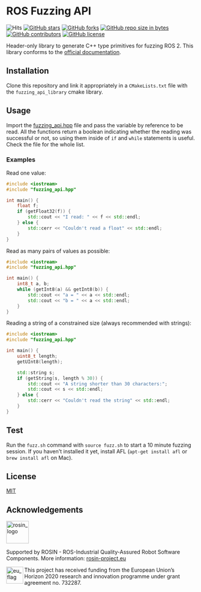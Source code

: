 # ROS Fuzzing API

![Hits](https://visitor-badge.glitch.me/badge?page_id=jnxf._ros_fuzzing_api)
[![GitHub stars](https://img.shields.io/github/stars/JnxF/ros_fuzzing_api.svg)](https://GitHub.com/JnxF/ros_fuzzing_api/stargazers/)
[![GitHub forks](https://img.shields.io/github/forks/JnxF/ros_fuzzing_api.svg)](https://GitHub.com/JnxF/ros_fuzzing_api/network/)
[![GitHub repo size in bytes](https://img.shields.io/github/repo-size/JnxF/ros_fuzzing_api.svg)](https://github.com/JnxF/ros_fuzzing_api)
[![GitHub contributors](https://img.shields.io/github/contributors/JnxF/ros_fuzzing_api.svg)](https://GitHub.com/JnxF/ros_fuzzing_api/graphs/contributors/)
[![GitHub license](http://img.shields.io/github/license/JnxF/ros_fuzzing_api.svg)](https://github.com/JnxF/ros_fuzzing_api/blob/master/LICENSE)

Header-only library to generate C++ type primitives for fuzzing ROS 2. This library conforms to the [official documentation](https://design.ros2.org/articles/generated_interfaces_cpp.html#mapping-of-primitive-types).

## Installation

Clone this repository and link it appropriately in a `CMakeLists.txt` file with the `fuzzing_api_library` cmake library.

## Usage

Import the [fuzzing_api.hpp](src/fuzzing_api.hpp) file and pass the variable by reference to be read. All the functions return a boolean indicating whether the reading was successful or not, so using them inside of `if` and `while` statements is useful. Check the file for the whole list.

### Examples

Read one value:

```c++
#include <iostream>
#include "fuzzing_api.hpp"

int main() {
    float f;
    if (getFloat32(f)) {
        std::cout << "I read: " << f << std::endl;
    } else {
        std::cerr << "Couldn't read a float" << std::endl;
    }
}
```
Read as many pairs of values as possible:

```c++
#include <iostream>
#include "fuzzing_api.hpp"

int main() {
    int8_t a, b;
    while (getInt8(a) && getInt8(b)) {
        std::cout << "a = " << a << std::endl;
        std::cout << "b = " << a << std::endl;
    }
}
```

Reading a string of a constrained size (always recommended with strings):

```c++
#include <iostream>
#include "fuzzing_api.hpp"

int main() {
    uint8_t length;
    getUInt8(length);

    std::string s;
    if (getString(s, length % 30)) {
        std::cout << "A string shorter than 30 characters:";
        std::cout << s << std::endl;
    } else {
        std::cerr << "Couldn't read the string" << std::endl;
    }
}
```

## Test
Run the `fuzz.sh` command with `source fuzz.sh` to start a 10 minute fuzzing session. If you haven't installed it yet, install AFL (`apt-get install afl` or `brew install afl` on Mac).


## License
[MIT](https://choosealicense.com/licenses/mit/)

## Acknowledgements

<!--
    ROSIN acknowledgement from the ROSIN press kit
    @ https://github.com/rosin-project/press_kit
-->

<a href="http://rosin-project.eu">
  <img src="http://rosin-project.eu/wp-content/uploads/rosin_ack_logo_wide.png" alt="rosin_logo" height="60">
</a>

Supported by ROSIN - ROS-Industrial Quality-Assured Robot Software Components.
More information: <a href="http://rosin-project.eu">rosin-project.eu</a>

<img src="http://rosin-project.eu/wp-content/uploads/rosin_eu_flag.jpg" alt="eu_flag" height="45" align="left" >

This project has received funding from the European Union’s Horizon 2020 research and innovation programme under grant agreement no. 732287.

